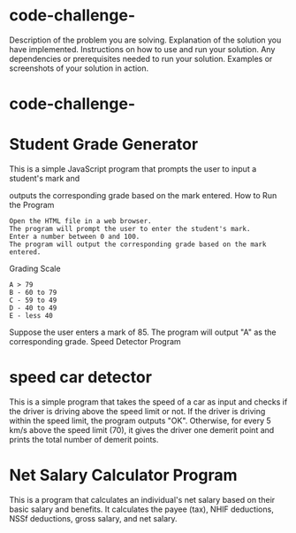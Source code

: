 # code-challenge-
Description of the problem you are solving.
Explanation of the solution you have implemented.
Instructions on how to use and run your solution.
Any dependencies or prerequisites needed to run your solution.
Examples or screenshots of your solution in action.
# code-challenge-
# Student Grade Generator

This is a simple JavaScript program that prompts the user to input a student's mark and 

outputs the corresponding grade based on the mark entered.
How to Run the Program

    Open the HTML file in a web browser.
    The program will prompt the user to enter the student's mark.
    Enter a number between 0 and 100.
    The program will output the corresponding grade based on the mark entered.

Grading Scale

    A > 79
    B - 60 to 79
    C - 59 to 49
    D - 40 to 49
    E - less 40

Suppose the user enters a mark of 85. The program will output "A" as the corresponding grade.
Speed Detector Program
# speed car detector
This is a simple program that takes the speed of a car as input and checks if the driver is driving above the speed limit or not. If the driver is driving within the speed limit, the program outputs "OK". Otherwise, for every 5 km/s above the speed limit (70), it gives the driver one demerit point and prints the total number of demerit points.

# Net Salary Calculator Program

This is a program that calculates an individual's net salary based on their basic salary and benefits. It calculates the payee (tax), NHIF deductions, NSSf deductions, gross salary, and net salary.